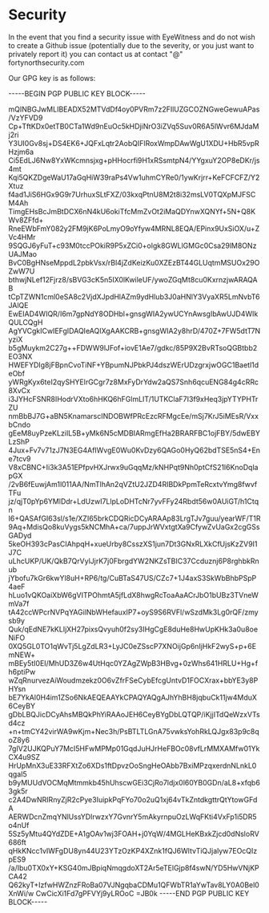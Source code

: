 # Security

In the event that you find a security issue with EyeWitness and do not wish to create a Github issue (potentially due to the severity, or you just want to privately report it) you can contact us at contact "@" fortynorthsecurity.com

Our GPG key is as follows:

-----BEGIN PGP PUBLIC KEY BLOCK-----

mQINBGJwMLIBEADX52MTVdDf4oy0PVRm7z2FIlUZGCOZNGweGewuAPas/VzYFVD9
Cp+TftKDx0etTB0CTa1Wd9nEuOc5kHDjiNrO3iZVq5Suv0R6A5lWvr6MJdaMj2ri
Y3UI0Gv8sj+DS4EK6+JQFxLqtr2AobQIFlRoxWmpDAwWgU1XDU+HbR5vpRHzjm6a
Ci5EdLJ6Nw8YxWKcmnsjxg+pHHocrfi9H1xRSsmtpN4/YYgxuY2OP8eDKr/js4mt
Kqi5QKZDgeWaU17aGqHiW39raPs4Vw1uhmCYRe0/1ywKrjrr+KeFCFCFZ/Y2Xtuz
f4ad1JiS6HGx9G9r7UrhuxSLtFXZ/03kxqPtnU8M2t8i32msLV0TQXpMJFSCM4Ah
TimgEHsBcJmBtDCX6nN4kU6okiTfcMmZvOt2iMaQDYnwXQNYf+5N+Q8KWv8ZFfd+
RneEWbFmY082y2FM9jK6PoLmyO9oYfyw4MRNL8EQA/EPinx9UxSiOX/u+ZVc4HMr
9SQGJ6yFuT+c93M0tccPOkiR9P5xZCi0+olgk8GWLlGMGc0Csa29lM8ONzUAJMao
BvC0BgHNseMppdL2pbkVsx/rBl4jZdKeizKu0XZEzBT44GLUqtmMSUOx29OZwW7U
bthwjNLef12Fjrz8/sBVG3cK5n5IX0lKwileUF/ywoZGqMt8cu0KxrnzjwARAQAB
tCpTZWN1cml0eSA8c2VjdXJpdHlAZm9ydHlub3J0aHNlY3VyaXR5LmNvbT6JAlQE
EwEIAD4WIQR/I6m7gpNdY8ODHbl+gnsgWIA2ywUCYnAwsgIbAwUJD4WIkQULCQgH
AgYVCgkICwIEFgIDAQIeAQIXgAAKCRB+gnsgWIA2y8hrD/470Z+7FW5dtT7NyziX
b5gMuykm2C27g++FDWW9lJFof+iovE1Ae7/gdkc/85P9X2BvRTsoQGBtbb2EO3NX
HWEFYDIg8jFBpnCvoTiNF+YBpumNJPbkPJ4dszWErUDzgrxjwOGC1Baetl1deObf
yWRgKyx6teI2qySHYElrGCgr7z8MxFyDrYdw2aQS7Snh6qcuENG84g4cRRc8XvCx
i3JYHcFSNR8IHodrVXto6hHKQ6hFGlmLIT/1UTKClaF7I3f9xHeq3jpYTYPHTrZU
nmBbBJ7G+aBN5KnamarscINDOBWfPRcEzcRFMgcEe/mSj7KrJ5iMEsR/VxxbCndo
gEeM8uyPzeKLziIL5B+yMk6N5cMDBIARmgEfHa2BRARFBC1ojFBY/5dwEBYLzShP
4Jux+Fv7v71zJ7N3EG4AfIWvgE0Wu0KvDzy6QAGo0HyQ62bdTSE5nS4+Ene7tcv9
V8xCBNC+Ii3k3A51EPfpvHXJrwx9uGqqMz/kNHPqt9Nh0ptCfS21l6KnoDqlapGX
/2vB6fEuwjAm1l011AA/NmTlhAn2qVZtU2JZD4RIBDkPpmTeRcxtvYmg8fwvfTFu
jz/qjT0pYp6YMlDdr+LdUzwI7LlpLoDHTcNr7yvFFy24Rbdt56w0AUiGT/h1Ctqn
I6+QASAfGI63sl/s1e/XZI65brkCDQRicDCyARAAp83LrgTJv7guu/yearWF/T1R
9Aq+MdisQo8kuVygs5kNCMhA+ca/7uppJrWVxtgtXa9CfywZvUaGx2cgGSsGADyd
5keOH393cPasCIAhpqH+xueUrby8CsszXS1jun7Dt3GNxRLXkCfUjsKzZV9I1J7C
uLhcUKP/UK/QkB7QrVylJjrK7j0FbrgdYW2NKZsTBIC37Ccduznj6P8rghbkRnub
jYbofu7kGr6kwYl8uH+RP6/tg/CuBTaS47US/CZc7+1J4axS3SkWbBhbPSpP4aeF
hLuo1vQKOaiXbW6gVITPOhmtA5jfLdX8hwgRcToaAaACrJbO1bUBz3TVneWmVa7f
tA42ccWPcrNVPqYAGilNbWHefauxIP7+oyS9S6RVFl/wSzdMk3Lg0rQF/zmysb9y
Quk/qEdNE7kKLIjXH27pixsQvyuh0f2sy3IHgCgE8duHe8HwUpKHk3a0u8oeNiFO
0XQ5GL0TO1qWvTj5LgZdLR3+LyJC0eZSscP7XNOijGp6nIjHkF2wyS+p+6EmNEW+
mBEy5tI0EI/MhUD3Z6w4UtHqc0YZAgZWpB3HBvg+0zWhs641HRLU+Hg+fh6ptiPw
wZqRnurvezAiWoudmzekz0O6vZfrFSeCybEfcgUntvD1FOCXrax+bbYE3y8PHYsn
bE7YkAl0H4im1ZSo6NkAEQEAAYkCPAQYAQgAJhYhBH8jqbuCk11jw4MduX6CeyBY
gDbLBQJicDCyAhsMBQkPhYiRAAoJEH6CeyBYgDbLQTQP/iKjjITdQeWzxVTsd4cz
+n+tmCY42virWA9wKjm+Nec3h/PsBTLTLGnA75vwksYohRkLQJgx83p9c8qoZ8y6
7gIV2UJKQPuY7McI5HFwMPMp01GqdJuHJrHeFBOc08vfLrMMXAMfw01YkCX4u9SZ
HrUpMnX3uE33RFXtZo6XDs1ftDpvzOoSngHeOAbb7BxiMPzqxerdnNLnkL0qgaI5
b9yMUUdVOCMqMtmmkb45hUhscwGEi3CjRo7ldjx0l60YB0GDn/aL8+xfqb63gk5r
c2A4DwNRIRnyZjR2cPye3IuipkPqFYo70o2uQ1xj64vTkZntdkgttrQtYtowGFdA
AERWDcnZmqYNlUssYDIrwzxY7GvnrY5mAkyrnpuOzLWqFKti4VxFp1i5DR5o4nUf
5Sz5yMtu4QYdZDE+A1gOAv1wj3FOAH+j0YqW/4MGLHeKBxkZjcd0dNsloRV686ft
qHkKNcc1vIWFgDU8yn44U23YTzOzKP4XZnk1fQJ6WltvTiQJjalyw7EOcQIzpES9
/a/Ibu0TX0xY+KSG40mJBpiqNmqgdoXT2Ar5eTElGjp8f4swN/YD5HwVNjKPCA42
Q62kyT+IzfwHWZnzFRoBa07VJNgqbaCDMu1QFWbTR1aYwTav8LY0A0Bel0XnWi/w
CwCicXi1Fd7gPFVYj9yLROoC
=JB0k
-----END PGP PUBLIC KEY BLOCK-----

